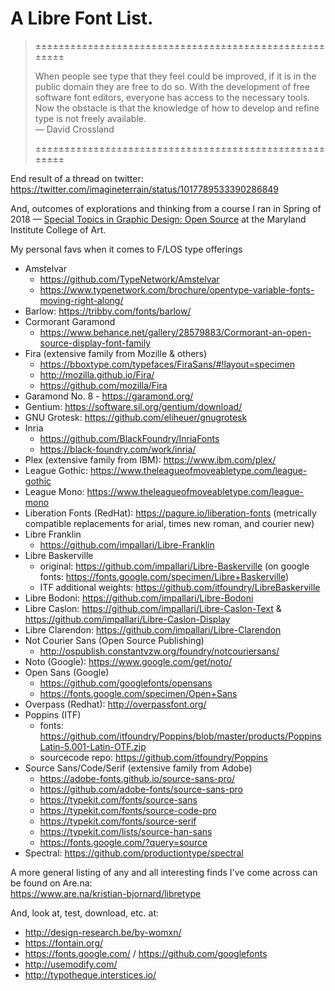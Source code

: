 # A Libre Font List.

> ±±±±±±±±±±±±±±±±±±±±±±±±±±±±±±±±±±±±±±±±±±±±±±±±±±±±±±±  
>
> When people see type that they feel could be improved, if it is in the public domain they are free to do so. With the development of free software font editors, everyone has access to the necessary tools. Now the obstacle is that the knowledge of how to develop and refine type is not freely available.  
— David Crossland  
>
> ±±±±±±±±±±±±±±±±±±±±±±±±±±±±±±±±±±±±±±±±±±±±±±±±±±±±±±±

End result of a thread on twitter: https://twitter.com/imagineterrain/status/1017789533390286849

And, outcomes of explorations and thinking from a course I ran in Spring of 2018 — [Special Topics in Graphic Design: Open Source](https://github.com/gd399-osd) at the Maryland Institute College of Art.

My personal favs when it comes to F/LOS type offerings

- Amstelvar
  - https://github.com/TypeNetwork/Amstelvar
  - https://www.typenetwork.com/brochure/opentype-variable-fonts-moving-right-along/
- Barlow: https://tribby.com/fonts/barlow/
- Cormorant Garamond
  - https://www.behance.net/gallery/28579883/Cormorant-an-open-source-display-font-family
- Fira (extensive family from Mozille & others)
  - https://bboxtype.com/typefaces/FiraSans/#!layout=specimen
  - http://mozilla.github.io/Fira/
  - https://github.com/mozilla/Fira 
- Garamond No. 8 - https://garamond.org/
- Gentium: https://software.sil.org/gentium/download/
- GNU Grotesk: https://github.com/eliheuer/gnugrotesk
- Inria
  - https://github.com/BlackFoundry/InriaFonts
  - https://black-foundry.com/work/inria/
- Plex (extensive family from IBM): https://www.ibm.com/plex/
- League Gothic: https://www.theleagueofmoveabletype.com/league-gothic
- League Mono: https://www.theleagueofmoveabletype.com/league-mono
- Liberation Fonts (RedHat): https://pagure.io/liberation-fonts (metrically compatible replacements for arial, times new roman, and courier new)
- Libre Franklin
  - https://github.com/impallari/Libre-Franklin
- Libre Baskerville
  - original: https://github.com/impallari/Libre-Baskerville (on google fonts: https://fonts.google.com/specimen/Libre+Baskerville)
  - ITF additional weights: https://github.com/itfoundry/LibreBaskerville
- Libre Bodoni: https://github.com/impallari/Libre-Bodoni
- Libre Caslon: https://github.com/impallari/Libre-Caslon-Text & https://github.com/impallari/Libre-Caslon-Display
- Libre Clarendon: https://github.com/impallari/Libre-Clarendon
- Not Courier Sans (Open Source Publishing)
  - http://ospublish.constantvzw.org/foundry/notcouriersans/
- Noto (Google): https://www.google.com/get/noto/
- Open Sans (Google)
  - https://github.com/googlefonts/opensans
  - https://fonts.google.com/specimen/Open+Sans
- Overpass (Redhat): http://overpassfont.org/
- Poppins (ITF)
  - fonts: https://github.com/itfoundry/Poppins/blob/master/products/PoppinsLatin-5.001-Latin-OTF.zip
  - sourcecode repo: https://github.com/itfoundry/Poppins
- Source Sans/Code/Serif (extensive family from Adobe)
  - https://adobe-fonts.github.io/source-sans-pro/
  - https://github.com/adobe-fonts/source-sans-pro
  - https://typekit.com/fonts/source-sans
  - https://typekit.com/fonts/source-code-pro
  - https://typekit.com/fonts/source-serif
  - https://typekit.com/lists/source-han-sans
  - https://fonts.google.com/?query=source
- Spectral: https://github.com/productiontype/spectral

A more general listing of any and all interesting finds I've come across can be found on Are.na:  
https://www.are.na/kristian-bjornard/libretype

And, look at, test, download, etc. at:
- http://design-research.be/by-womxn/
- https://fontain.org/
- https://fonts.google.com/ / https://github.com/googlefonts
- http://usemodify.com/
- http://typotheque.interstices.io/
